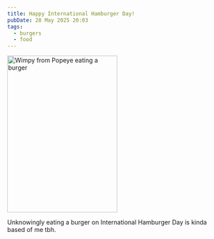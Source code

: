 ```yaml
---
title: Happy International Hamburger Day!
pubDate: 28 May 2025 20:03
tags:
  - burgers
  - food
---
```


<img src="/images/j-wellington-wimpy.webp" alt="Wimpy from Popeye eating a burger" width="253" height="360" />

Unknowingly eating a burger on International Hamburger Day is kinda based of me tbh.